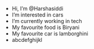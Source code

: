 - Hi, I’m @Harshasiddi
- I’m interested in cars
- I’m currently working in tech
- My favourite food is Biryani
- My favourite car is lamborghini
- abcdefghijkl



